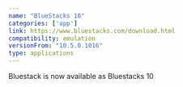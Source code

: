 ```yaml
---
name: "BlueStacks 10"
categories: ['app']
link: https://www.bluestacks.com/download.html
compatibility: emulation
versionFrom: "10.5.0.1016"
type: applications
---
```


Bluestack is now available as Bluestacks 10